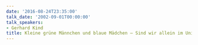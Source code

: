```yaml
---
date: '2016-08-24T23:35:00'
talk_date: '2002-09-01T00:00:00'
talk_speakers:
- Gerhard Kind
title: Kleine grüne Männchen und blaue Mädchen – Sind wir allein im Universum?
---
```

